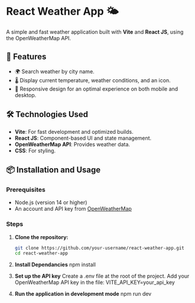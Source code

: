 # React Weather App 🌤️

A simple and fast weather application built with **Vite** and **React JS**, using the OpenWeatherMap API.

## 🚀 Features

- 🌍 Search weather by city name.
- 🌡️ Display current temperature, weather conditions, and an icon.
- 📱 Responsive design for an optimal experience on both mobile and desktop.

## 🛠️ Technologies Used

- **Vite**: For fast development and optimized builds.
- **React JS**: Component-based UI and state management.
- **OpenWeatherMap API**: Provides weather data.
- **CSS**: For styling.

## 📦 Installation and Usage

### Prerequisites

- Node.js (version 14 or higher)
- An account and API key from [OpenWeatherMap](https://openweathermap.org/)

### Steps

1. **Clone the repository:**

   ```bash
   git clone https://github.com/your-username/react-weather-app.git
   cd react-weather-app
   ```

2. **Install Dependancies**
   npm install

3. **Set up the API key**
   Create a .env file at the root of the project.
   Add your OpenWeatherMap API key in the file: VITE_API_KEY=your_api_key

4. **Run the application in development mode**
   npm run dev
